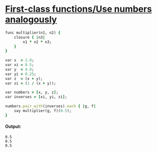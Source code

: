 [1]: http://rosettacode.org/wiki/First-class_functions/Use_numbers_analogously

# [First-class functions/Use numbers analogously][1]

```ruby
func multiplier(n1, n2) {
    closure { |n3|
        n1 * n2 * n3;
    }
}
 
var x  = 2.0;
var xi = 0.5;
var y  = 4.0;
var yi = 0.25;
var z  = (x + y);
var zi = (1 / (x + y));
 
var numbers = [x, y, z];
var inverses = [xi, yi, zi];
 
numbers.pair_with(inverses).each { |g, f|
    say multiplier(g, f)(0.5);
}
```

#### Output:
```
0.5
0.5
0.5
```